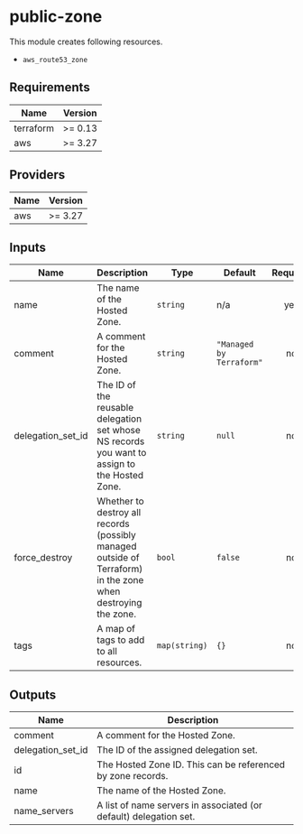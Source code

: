 # public-zone

This module creates following resources.

- `aws_route53_zone`

<!-- BEGINNING OF PRE-COMMIT-TERRAFORM DOCS HOOK -->
## Requirements

| Name | Version |
|------|---------|
| terraform | >= 0.13 |
| aws | >= 3.27 |

## Providers

| Name | Version |
|------|---------|
| aws | >= 3.27 |

## Inputs

| Name | Description | Type | Default | Required |
|------|-------------|------|---------|:--------:|
| name | The name of the Hosted Zone. | `string` | n/a | yes |
| comment | A comment for the Hosted Zone. | `string` | `"Managed by Terraform"` | no |
| delegation\_set\_id | The ID of the reusable delegation set whose NS records you want to assign to the Hosted Zone. | `string` | `null` | no |
| force\_destroy | Whether to destroy all records (possibly managed outside of Terraform) in the zone when destroying the zone. | `bool` | `false` | no |
| tags | A map of tags to add to all resources. | `map(string)` | `{}` | no |

## Outputs

| Name | Description |
|------|-------------|
| comment | A comment for the Hosted Zone. |
| delegation\_set\_id | The ID of the assigned delegation set. |
| id | The Hosted Zone ID. This can be referenced by zone records. |
| name | The name of the Hosted Zone. |
| name\_servers | A list of name servers in associated (or default) delegation set. |

<!-- END OF PRE-COMMIT-TERRAFORM DOCS HOOK -->
